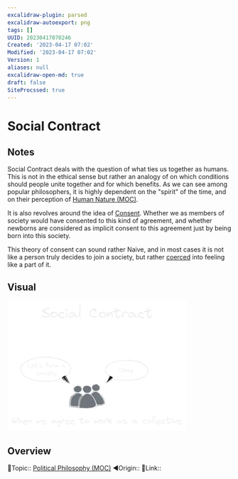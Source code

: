 ```yaml
---
excalidraw-plugin: parsed
excalidraw-autoexport: png
tags: []
UUID: 20230417070246
Created: '2023-04-17 07:02'
Modified: '2023-04-17 07:02'
Version: 1
aliases: null
excalidraw-open-md: true
draft: false
SiteProcssed: true
---
```



# Social Contract

## Notes

Social Contract deals with the question of what ties us together as humans. This is not in the ethical sense but rather an analogy of on which conditions should people unite together and for which benefits. As we can see among popular philosophers, it is highly dependent on the "spirit" of the time, and on their perception of [Human Nature (MOC)](/mocs/human-nature-moc.md).

It is also revolves around the idea of [Consent](/notes/consent.md). Whether we as members of society would have consented to this kind of agreement, and whether newborns are considered as implicit consent to this agreement just by being born into this society. 

This theory of consent can sound rather Naive, and in most cases it is not like a person truly decides to join a society, but rather [coerced](/notes/soft-power.md) into feeling like a part of it. 

## Visual

![Social Contract.webp](/notes/social-contract.webp)

## Overview
🔼Topic:: [Political Philosophy (MOC)](/mocs/political-philosophy-moc.md)
◀Origin::
🔗Link:: 

